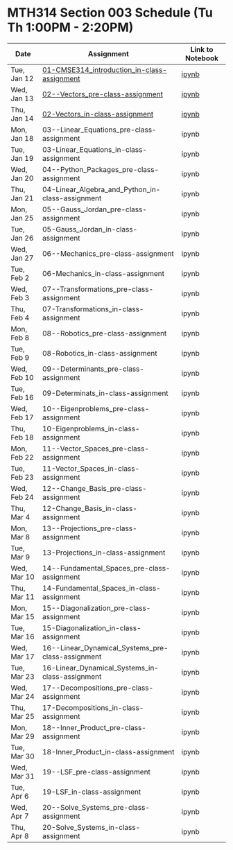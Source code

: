 # MTH314 Section 003 Schedule (Tu Th 1:00PM - 2:20PM)
| Date | Assignment | Link to Notebook |
|------|------------|------------------|
| Tue, Jan 12 | [01-CMSE314_introduction_in-class-assignment](01-CMSE314_introduction_in-class-assignment.html) | [ipynb](01-CMSE314_introduction_in-class-assignment.ipynb) |
| Wed, Jan 13 | [02--Vectors_pre-class-assignment](02--Vectors_pre-class-assignment.html) | [ipynb](02--Vectors_pre-class-assignment.ipynb) |
| Thu, Jan 14 | [02-Vectors_in-class-assignment](02-Vectors_in-class-assignment.html) | [ipynb](02-Vectors_in-class-assignment.ipynb) |
| Mon, Jan 18 | 03--Linear_Equations_pre-class-assignment | ipynb |
| Tue, Jan 19 | 03-Linear_Equations_in-class-assignment | ipynb |
| Wed, Jan 20 | 04--Python_Packages_pre-class-assignment | ipynb |
| Thu, Jan 21 | 04-Linear_Algebra_and_Python_in-class-assignment | ipynb |
| Mon, Jan 25 | 05--Gauss_Jordan_pre-class-assignment | ipynb |
| Tue, Jan 26 | 05-Gauss_Jordan_in-class-assignment | ipynb |
| Wed, Jan 27 | 06--Mechanics_pre-class-assignment | ipynb |
| Tue, Feb 2 | 06-Mechanics_in-class-assignment | ipynb |
| Wed, Feb 3 | 07--Transformations_pre-class-assignment | ipynb |
| Thu, Feb 4 | 07-Transformations_in-class-assignment | ipynb |
| Mon, Feb 8 | 08--Robotics_pre-class-assignment | ipynb |
| Tue, Feb 9 | 08-Robotics_in-class-assignment | ipynb |
| Wed, Feb 10 | 09--Determinants_pre-class-assignment | ipynb |
| Tue, Feb 16 | 09-Determinats_in-class-assignment | ipynb |
| Wed, Feb 17 | 10--Eigenproblems_pre-class-assignment | ipynb |
| Thu, Feb 18 | 10-Eigenproblems_in-class-assignment | ipynb |
| Mon, Feb 22 | 11--Vector_Spaces_pre-class-assignment | ipynb |
| Tue, Feb 23 | 11-Vector_Spaces_in-class-assignment | ipynb |
| Wed, Feb 24 | 12--Change_Basis_pre-class-assignment | ipynb |
| Thu, Mar 4 | 12-Change_Basis_in-class-assignment | ipynb |
| Mon, Mar 8 | 13--Projections_pre-class-assignment | ipynb |
| Tue, Mar 9 | 13-Projections_in-class-assignment | ipynb |
| Wed, Mar 10 | 14--Fundamental_Spaces_pre-class-assignment | ipynb |
| Thu, Mar 11 | 14-Fundamental_Spaces_in-class-assignment | ipynb |
| Mon, Mar 15 | 15--Diagonalization_pre-class-assignment | ipynb |
| Tue, Mar 16 | 15-Diagonalization_in-class-assignment | ipynb |
| Wed, Mar 17 | 16--Linear_Dynamical_Systems_pre-class-assignment | ipynb |
| Tue, Mar 23 | 16-Linear_Dynamical_Systems_in-class-assignment | ipynb |
| Wed, Mar 24 | 17--Decompositions_pre-class-assignment | ipynb |
| Thu, Mar 25 | 17-Decompositions_in-class-assignment | ipynb |
| Mon, Mar 29 | 18--Inner_Product_pre-class-assignment | ipynb |
| Tue, Mar 30 | 18-Inner_Product_in-class-assignment | ipynb |
| Wed, Mar 31 | 19--LSF_pre-class-assignment | ipynb |
| Tue, Apr 6 | 19-LSF_in-class-assignment | ipynb |
| Wed, Apr 7 | 20--Solve_Systems_pre-class-assignment | ipynb |
| Thu, Apr 8 | 20-Solve_Systems_in-class-assignment | ipynb |
